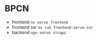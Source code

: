 # BPCN

- frontend `nx serve frontend`
- frontend ssr `nx run frontend:serve-ssr`
- backend `npx serve strapi`
